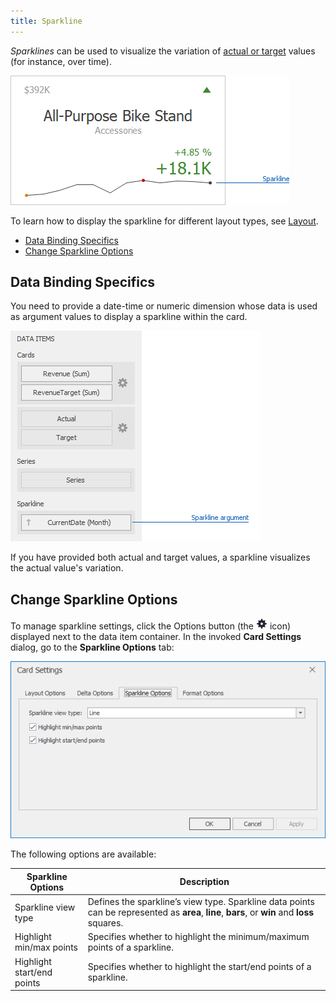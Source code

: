```yaml
---
title: Sparkline
---
```

_Sparklines_ can be used to visualize the variation of [actual or target](../../../../../dashboard-for-desktop/articles/dashboard-designer/designing-dashboard-items/cards/providing-data.md) values (for instance, over time).

![Card_StretchedLayout_Sparkline](../../../../images/Img128184.png)

To learn how to display the sparkline for different layout types, see [Layout](../../../../../dashboard-for-desktop/articles/dashboard-designer/designing-dashboard-items/cards/layout.md).
* [Data Binding Specifics](#binding)
* [Change Sparkline Options](#options)

## <a name="binding"/>Data Binding Specifics
You need to provide a date-time or numeric dimension whose data is used as argument values to display a sparkline within the card.

![Card_Sparkline_DataSections](../../../../images/Img128185.png)

If you have provided both actual and target values, a sparkline visualizes the actual value's variation.

## <a name="options"/>Change Sparkline Options
To manage sparkline settings, click the Options button (the ![DataItemsArea_OptionsButton](../../../../images/Img20167.png) icon) displayed next to the data item container. In the invoked **Card Settings** dialog, go to the **Sparkline Options** tab:

![CardSettings_SparklineOptionsTab](../../../../images/Img128295.png)

The following options are available:

| Sparkline Options | Description |
|---|---|
| Sparkline view type | Defines the sparkline’s view type. Sparkline data points can be represented as **area**, **line**, **bars**, or **win** and **loss** squares. |
| Highlight min/max points | Specifies whether to highlight the minimum/maximum points of a sparkline. |
| Highlight start/end points | Specifies whether to highlight the start/end points of a sparkline. |